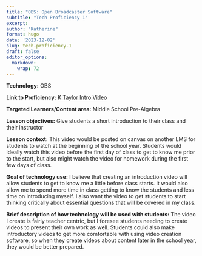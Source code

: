 ```yaml
---
title: "OBS: Open Broadcaster Software"
subtitle: "Tech Proficiency 1"
excerpt: 
author: "Katherine"
format: hugo
date: '2023-12-02'
slug: tech-proficiency-1
draft: false
editor_options: 
  markdown: 
    wrap: 72
---
```


**Technology:** OBS

**Link to Proficiency:** [K Taylor Intro
Video](https://drive.google.com/file/d/1twUCK8UsDw13bX5lGpt9d1eOyKSryRsP/view?usp=sharing)

**Targeted Learners/Content area:** Middle School Pre-Algebra

**Lesson objectives:** Give students a short introduction to their class
and their instructor

**Lesson context:** This video would be posted on canvas on another LMS
for students to watch at the beginning of the school year. Students
would ideally watch this video before the first day of class to get to
know me prior to the start, but also might watch the video for homework
during the first few days of class.

**Goal of technology use:** I believe that creating an introduction
video will allow students to get to know me a little before class
starts. It would also allow me to spend more time in class getting to
know the students and less time on introducing myself. I also want the
video to get students to start thinking critically about essential
questions that will be covered in my class.

**Brief description of how technology will be used with students:** The
video I create is fairly teacher centric, but I foresee students needing
to create videos to present their own work as well. Students could also
make introductory videos to get more comfortable with using video
creation software, so when they create videos about content later in the
school year, they would be better prepared.
